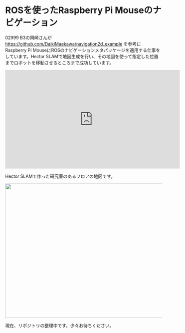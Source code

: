 # ROSを使ったRaspberry Pi Mouseのナビゲーション
02999 B3の岡崎さんが <a href="https://github.com/DaikiMaekawa/navigation2d_example">https://github.com/DaikiMaekawa/navigation2d_example</a> を参考に Raspberry Pi MouseにROSのナビゲーションメタパッケージを適用する仕事をしています。Hector SLAMで地図生成を行い、その地図を使って指定した位置までロボットを移動させるところまで成功しています。

<iframe width="560" height="315" src="https://www.youtube.com/embed/FpcTqOiYzMc" frameborder="0" allowfullscreen></iframe>

Hector SLAMで作った研究室のあるフロアの地図です。

<a href="https://lab.ueda.tech/wp-content/uploads/2017/06/hector08_eddited.png"><img src="https://lab.ueda.tech/wp-content/uploads/2017/06/hector08_eddited.png" alt="" width="762" height="429" class="alignright size-full wp-image-3000" /></a>

現在、リポジトリの整理中です。少々お待ちください。

